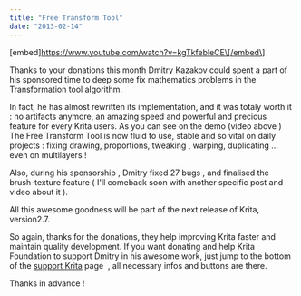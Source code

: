 ```yaml
---
title: "Free Transform Tool"
date: "2013-02-14"
---
```


\[embed\]https://www.youtube.com/watch?v=kgTkfebleCE\[/embed\]

Thanks to your donations this month Dmitry Kazakov could spent a part of his sponsored time to deep some fix mathematics problems in the Transformation tool algorithm.

In fact, he has almost rewritten its implementation, and it was totaly worth it : no artifacts anymore, an amazing speed and powerful and precious feature for every Krita users. As you can see on the demo (video above ) The Free Transform Tool is now fluid to use, stable and so vital on daily projects : fixing drawing, proportions, tweaking , warping, duplicating ... even on multilayers !

Also, during his sponsorship , Dmitry fixed 27 bugs , and finalised the brush-texture feature ( I'll comeback soon with another specific post and video about it ).

All this awesome goodness will be part of the next release of Krita, version2.7.

So again, thanks for the donations, they help improving Krita faster and maintain quality development. If you want donating and help Krita Foundation to support Dmitry in his awesome work, just jump to the bottom of the [support Krita](/support-us/donations/ "Support Us") page  , all necessary infos and buttons are there.

Thanks in advance !
